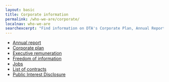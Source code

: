 ```yaml
---
layout: basic
title: Corporate information
permalink: /who-we-are/corporate/
localnav: who-we-are
searchexcerpt: "Find information on DTA's Corporate Plan, Annual Report, employment opportunities, Freedom of Information process and Public Interest Disclosure."
---
```


<ul class="list-small">
  <li>
    <a href="{{site.baseurl}}/who-we-are/corporate/annual-report/">Annual report</a>
  </li>
  <li>
    <a href="{{site.baseurl}}/who-we-are/corporate/plan/">Corporate plan</a>
  </li>
  <li>
    <a href="{{site.baseurl}}/who-we-are/corporate/executive-remuneration/">Executive remuneration</a>
  </li>
  <li>
    <a href="{{site.baseurl}}/who-we-are/corporate/freedom-of-information/">Freedom of information</a>
  </li>
  <li>
    <a href="{{site.baseurl}}/who-we-are/corporate/jobs/">Jobs</a>
  </li>
  <li>
    <a href="{{site.baseurl}}/who-we-are/corporate/contracts/">List of contracts</a>
  </li>
  <li>
    <a href="{{site.baseurl}}/who-we-are/corporate/public-interest-disclosure/">Public Interest Disclosure</a>
  </li>
</ul>
